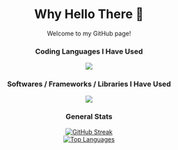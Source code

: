 <div align="center">
  <h1>Why Hello There 👋</h1>
  <p>Welcome to my GitHub page!</p>
  
  <h3>Coding Languages I Have Used</h3>
  <a href="https://skillicons.dev"><img src="https://skillicons.dev/icons?i=cpp,py,html,css,js,ts,lua" /></a>
  
  <h3>Softwares / Frameworks / Libraries I Have Used</h3>
  <a href="https://skillicons.dev"><img src="https://skillicons.dev/icons?i=cmake,git,github,blender,bun,nextjs,robloxstudio,tailwind,vscode,django,bootstrap,arduino" /></a>
  
  <h3>General Stats</h3>
  <a href="https://git.io/streak-stats"><img src="https://github-readme-streak-stats.herokuapp.com?user=vkeshav300&theme=github-dark-blue&hide_border=true" alt="GitHub Streak" /></a>
  <br />
  <a href="https://github-readme-stats.vercel.app"><img src="https://github-readme-stats.vercel.app/api/top-langs/?username=vkeshav300&theme=github_dark&layout=compact&hide_border=true" alt="Top Languages" /></a>
</div>
